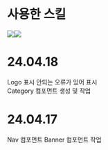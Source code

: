 # 사용한 스킬
<img src="https://img.shields.io/badge/CSS-1572B6?style=flat-square&amp;logo=CSS3&amp;logoColor=white&amp;"/><img src="https://img.shields.io/badge/React.js-61DAFB?style=flat-square&amp;logo=React&amp;logoColor=white&amp;"/>

# 24.04.18
Logo 표시 안되는 오류가 있어 표시 <br/>
Category 컴포먼트 생성 및 작업

# 24.04.17
Nav 컴포먼트 Banner 컴포먼트 작업
